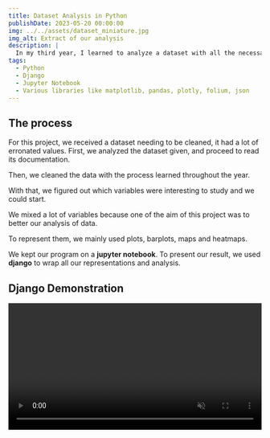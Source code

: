 ```yaml
---
title: Dataset Analysis in Python
publishDate: 2023-05-20 00:00:00
img: ../../assets/dataset_miniature.jpg
img_alt: Extract of our analysis
description: |
  In my third year, I learned to analyze a dataset with all the necessary steps: cleaning, choosing the variables, analyzing, interpretation.
tags:
  - Python
  - Django
  - Jupyter Notebook
  - Various libraries like matplotlib, pandas, plotly, folium, json
---
```

## The process
For this project, we received a dataset needing to be cleaned, it had a lot of erronated values. First, we analyzed the dataset given, and proceed to read its documentation.

Then, we cleaned the data with the process learned throughout the year.

With that, we figured out which variables were interesting to study and we could start.

We mixed a lot of variables because one of the aim of this project was to better our analysis of data.

To represent them, we mainly used plots, barplots, maps and heatmaps.

We kept our program on a **jupyter notebook**.
To present our result, we used **django** to wrap all our representations and analysis.


## Django Demonstration

<video controls width="100%" muted controlsList="nodownload">
  <source src=" ../../assets/django.mp4" type="video/mp4">
</video>
